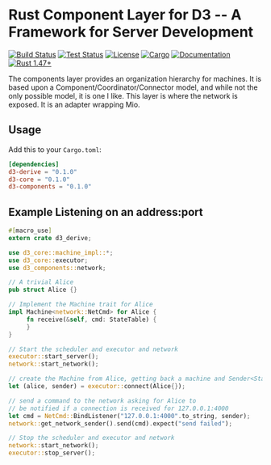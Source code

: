 # Rust Component Layer for D3 -- A Framework for Server Development

[![Build Status](https://github.com/BruceBrown/d3/workflows/Rust/badge.svg)](
https://github.com/brucebrown/d3/actions)
[![Test Status](https://github.com/BruceBrown/d3/workflows/Tests/badge.svg)](
https://github.com/brucebrown/d3/actions)
[![License](https://img.shields.io/badge/license-MIT%20OR%20Apache--2.0-blue.svg)](
https://github.com/BruceBrown/d3#license)
[![Cargo](https://img.shields.io/crates/v/d3-components.svg)](
https://crates.io/crates/d3-components)
[![Documentation](https://docs.rs/d3-components/badge.svg)](
https://docs.rs/d3-components)
[![Rust 1.47+](https://img.shields.io/badge/rust-1.47+-color.svg)](
https://www.rust-lang.org)

The components layer provides an organization hierarchy for machines.
It is based upon a Component/Coordinator/Connector model, and while not the only possible model, it is one I like.
This layer is where the network is exposed. It is an adapter wrapping Mio.

## Usage

Add this to your `Cargo.toml`:

```toml
[dependencies]
d3-derive = "0.1.0"
d3-core = "0.1.0"
d3-components = "0.1.0"
```


## Example Listening on an address:port
```rust
#[macro_use]
extern crate d3_derive;

use d3_core::machine_impl::*;
use d3_core::executor;
use d3_components::network;

// A trivial Alice
pub struct Alice {}

// Implement the Machine trait for Alice
impl Machine<network::NetCmd> for Alice {
     fn receive(&self, cmd: StateTable) {
     }
}

// Start the scheduler and executor and network
executor::start_server();
network::start_network();

// create the Machine from Alice, getting back a machine and Sender<StateTable>.
let (alice, sender) = executor::connect(Alice{});

// send a command to the network asking for Alice to 
// be notified if a connection is received for 127.0.0.1:4000
let cmd = NetCmd::BindListener("127.0.0.1:4000".to_string, sender);
network::get_network_sender().send(cmd).expect("send failed");

// Stop the scheduler and executor and network
network::start_network();
executor::stop_server();
```